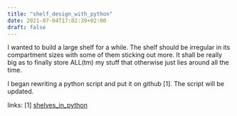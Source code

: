 ```yaml
---
title: "shelf_design_with_python"
date: 2021-07-04T17:02:39+02:00
draft: false
---
```


I wanted to build a large shelf for a while. 
The shelf should be irregular in its compartment sizes with some of them sticking out more. It shall be really big as to finally store ALL(tm) my stuff that otherwise just lies around all the time.

I began rewriting a python script and put it on github [1]. The script will be updated.


links:
[1] [shelves_in_python](https://github.com/exo-cortex/shelves_in_python/)

